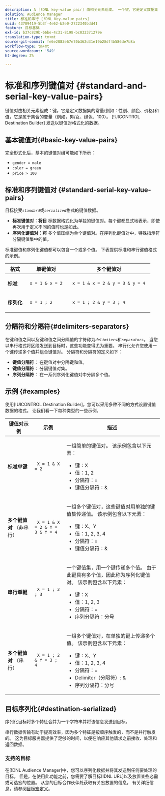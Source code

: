 ```yaml
---
description: A [!DNL key-value pair] 由相关元素组成。 一个键，它是定义数据集（例如，性别、颜色、价格）的常量，和一个值，它是属于该集的变量（例如，男/女、绿色、100）。 目标生成器发送以键值对格式化的数据。
solution: Audience Manager
title: 标准和串行 [!DNL Key-value pairs]
uuid: 43789419-5b3f-4e62-b2e0-2722340bdd41
feature: 目标基础
exl-id: b37c829b-66be-4c31-8198-bc032371279e
translation-type: tm+mt
source-git-commit: fe6e2883e67e70b362d31e19b28df4b586de7b8a
workflow-type: tm+mt
source-wordcount: '549'
ht-degree: 2%

---
```


# 标准和序列键值对 {#standard-and-serial-key-value-pairs}

键值对由相关元素组成：键，它是定义数据集的常量(例如：性别、颜色、价格)和值，它是属于集合的变量（例如，男/女、绿色、100）。 [!UICONTROL Destination Builder] 发送以键值对格式化的数据。

## 基本键值对{#basic-key-value-pairs}

完全形式化后，基本的键值对组可能如下所示：

* `gender = male`
* `color = green`
* `price > 100`

## 标准和序列键值对 {#standard-serial-key-value-pairs}

目标接受&#x200B;*`standard`*&#x200B;或&#x200B;*`serialized`*&#x200B;格式的键值数据。

* **标准键值对：将目** 标数据格式化为单独的键值对。每个键都显式地表示，即使再次用于定义不同的值时也是如此。
* **序列化键值对：将** 多个值压缩为单个键值对。在序列化键值对中，特殊指示符分隔键值集中的值。

标准键值和序列化键值都可以包含一个或多个值。 下表提供标准和串行键值格式的示例。

<table id="table_7895B1E800934117A19A96380F0CF91B"> 
 <thead> 
  <tr> 
   <th colname="col1" class="entry"> 格式 </th>
   <th colname="col2" class="entry"> 单键值对 </th>
   <th colname="col3" class="entry"> 多个键值对 </th>
  </tr>
 </thead>
 <tbody> 
  <tr> 
   <td colname="col1"> <p> <b>标准</b> </p> </td>
   <td colname="col2"> <p> <code> x = 1 &amp; x = 2 </code> </p> </td>
   <td colname="col3"> <p> <code> x = 1 &amp; x = 2 &amp; y = 3 &amp; y = 4 </code> </p> </td>
  </tr>
  <tr> 
   <td colname="col1"> <p> <b>序列化</b> </p> </td> 
   <td colname="col2"> <p> <code> x = 1 ; 2 </code> </p> </td> 
   <td colname="col3"> <p> <code> x = 1 ; 2 &amp; y = 3 ; 4 </code> </p> </td>
  </tr>
 </tbody>
</table>

## 分隔符和分隔符{#delimiters-separators}

在键和值之间以及键和值之间分隔值的字符称为&#x200B;*`delimiters`*&#x200B;和&#x200B;*`separators`*。 当您以串行格式将区段发送到目标时，这些功能变得尤为重要。 串行化允许您使用一个键传递多个值并组合键值对。 分隔符和分隔符的定义如下：

* **键值分隔符：** 在键值对中分隔键和值。
* **键值分隔符：** 分隔键值对集。
* **序列分隔符：** 在一系列序列化键值对中分隔多个值。

## 示例 {#examples}

使用[!UICONTROL Destination Builder]，您可以采用多种不同的方式设置键值数据的格式。 让我们看一下每种类型的一些示例。

<table id="table_C2FBDC887C8C4CC88B1B2A7CF8E2795F"> 
 <thead> 
  <tr> 
   <th colname="col1" class="entry"> 键值对示例 </th> 
   <th colname="col2" class="entry"> 示例 </th> 
   <th colname="col3" class="entry"> 描述 </th> 
  </tr> 
 </thead>
 <tbody> 
  <tr> 
   <td colname="col1"> <p> <b>标准单键</b> </p> </td> 
   <td colname="col2"> <p> <code> X = 1 &amp; X = 2 </code> </p> </td> 
   <td colname="col3"> <p>一组简单的键值对。 该示例包含以下元素： </p> 
    <ul id="ul_28C0CB005B264373926CA5D7418EE845"> 
     <li id="li_B6D300DBA9064F0BA743BA9B04339511">键：X </li> 
     <li id="li_9A1C98D5C9124FF1B4F032668576C03A">值：1, 2 </li> 
     <li id="li_1D2828328E554176846C94F6140C0CBF">分隔符：= </li> 
     <li id="li_0C6A70A0D9534611ACC98A0FD3693587">键值分隔符：&amp; </li> 
    </ul> </td> 
  </tr> 
  <tr> 
   <td colname="col1"> <p> <b>多个键值对</b> （非串行） </p> </td> 
   <td colname="col2"> <p> <code> X = 1 &amp; X = 2 &amp; Y = 3 &amp; Y = 4 </code> </p> </td> 
   <td colname="col3"> <p>一组多个键值对，这些键值对用单独的键值集传递值。 该示例包含以下元素： </p> 
    <ul id="ul_7FB22A43B435463D9F209067FF2C3619"> 
     <li id="li_7487657F6C2F48F5A4C4C9F9E8FB3B4B">键：X、Y </li> 
     <li id="li_B828CF81DAB8443FBB2EDF6538A63B3C">值：1, 2, 3, 4 </li> 
     <li id="li_EA4C95F6C93D435EB79237E38CE6F011">分隔符：= </li> 
     <li id="li_45984AE2B581498299054BA5276D461D">键值分隔符：&amp; </li> 
    </ul> </td> 
  </tr> 
  <tr> 
   <td colname="col1"> <p> <b>串行单键</b> </p> </td> 
   <td colname="col2"> <p> <code> X = 1 ; 2 ; 3 </code> </p> </td> 
   <td colname="col3"> <p>一个键值集，用一个键传递多个值。 由于此键具有多个值，因此称为序列化键值对。 该示例包含以下元素： </p> 
    <ul id="ul_69C4C662B9BD4F77BB940D921B316CCF"> 
     <li id="li_718BEC527E69417C9F88D3DBD3357A28">键：X </li> 
     <li id="li_659DCBBFB4024AC2B9C4E74D2A86648D">值：1, 2, 3 </li> 
     <li id="li_9A890233C6F84085A7BD5EA4D044E3CC">分隔符：= </li> 
     <li id="li_AFC0426EA6044F8BAFD915FCB3808FBA">序列分隔符：分号 </li> 
    </ul> </td> 
  </tr> 
  <tr> 
   <td colname="col1"> <p> <b>多个键值对</b> （串行） </p> </td> 
   <td colname="col2"> <p> <code> X = 1 ; 2 &amp; Y = 3 ; 4 </code> </p> </td> 
   <td colname="col3"> <p>一组多个键值对，在单独的键上传递多个值。 该示例包含以下元素： </p> 
    <ul id="ul_CB50133B2E944818B9F2A0586EF69774"> 
     <li id="li_FD3D7ECC2BF046E99B1ED0B73EFE341F">键：X、Y </li> 
     <li id="li_2BADC98C4CE74BBBBA1DC446D24615AC">值：1, 2, 3, 4 </li> 
     <li id="li_4125435175AD4A43A44B980B28F32364">分隔符：= </li> 
     <li id="li_48CFC279B2514F4FB2935B05FC7F287A">Delimiter（分隔符）: &amp; </li> 
     <li id="li_576C731F2FAF47FD92F55345CD6D36A0">序列分隔符：分号 </li> 
    </ul> </td> 
  </tr> 
 </tbody> 
</table>

## 目标序列化{#destination-serialized}

序列化目标将多个特征合并为一个字符串并将该信息发送到目标。

<!-- c_dest_serialized.xml -->

串行数据传输有助于提高效率，因为多个特征是按顺序触发的，而不是并行触发的。 这为目标服务器提供了足够的时间，以便在响应其他请求之前接收、处理和返回数据。

### 支持的目标

在[!DNL Audience Manager]中，您可以序列化数据并将其发送到任何要处理的目标。 但是，在使用此功能之前，您需要了解目标[!DNL URL]以及放置某些必需或可选宏的位置。 从您的目标合作伙伴处获取有关宏放置的信息。 有关详细信息，请参阅[目标宏定义](../../features/destinations/destination-macros.md#destination-macros-defined)。
